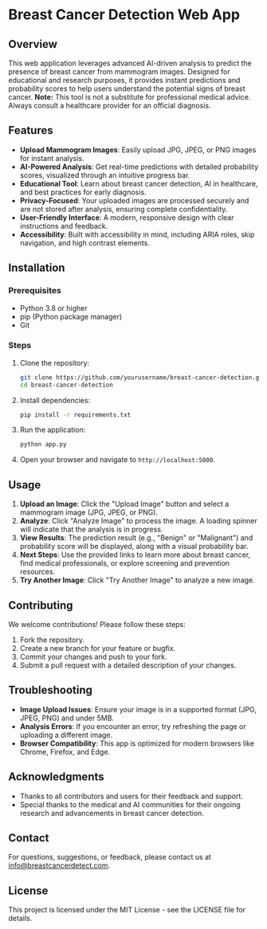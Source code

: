 # Breast Cancer Detection Web App

## Overview
This web application leverages advanced AI-driven analysis to predict the presence of breast cancer from mammogram images. Designed for educational and research purposes, it provides instant predictions and probability scores to help users understand the potential signs of breast cancer. **Note:** This tool is not a substitute for professional medical advice. Always consult a healthcare provider for an official diagnosis.

## Features
- **Upload Mammogram Images**: Easily upload JPG, JPEG, or PNG images for instant analysis.
- **AI-Powered Analysis**: Get real-time predictions with detailed probability scores, visualized through an intuitive progress bar.
- **Educational Tool**: Learn about breast cancer detection, AI in healthcare, and best practices for early diagnosis.
- **Privacy-Focused**: Your uploaded images are processed securely and are not stored after analysis, ensuring complete confidentiality.
- **User-Friendly Interface**: A modern, responsive design with clear instructions and feedback.
- **Accessibility**: Built with accessibility in mind, including ARIA roles, skip navigation, and high contrast elements.

## Installation
### Prerequisites
- Python 3.8 or higher
- pip (Python package manager)
- Git

### Steps
1. Clone the repository:
   ```bash
   git clone https://github.com/yourusername/breast-cancer-detection.git
   cd breast-cancer-detection
   ```
2. Install dependencies:
   ```bash
   pip install -r requirements.txt
   ```
3. Run the application:
   ```bash
   python app.py
   ```
4. Open your browser and navigate to `http://localhost:5000`.

## Usage
1. **Upload an Image**: Click the "Upload Image" button and select a mammogram image (JPG, JPEG, or PNG).
2. **Analyze**: Click "Analyze Image" to process the image. A loading spinner will indicate that the analysis is in progress.
3. **View Results**: The prediction result (e.g., "Benign" or "Malignant") and probability score will be displayed, along with a visual probability bar.
4. **Next Steps**: Use the provided links to learn more about breast cancer, find medical professionals, or explore screening and prevention resources.
5. **Try Another Image**: Click "Try Another Image" to analyze a new image.

## Contributing
We welcome contributions! Please follow these steps:
1. Fork the repository.
2. Create a new branch for your feature or bugfix.
3. Commit your changes and push to your fork.
4. Submit a pull request with a detailed description of your changes.

## Troubleshooting
- **Image Upload Issues**: Ensure your image is in a supported format (JPG, JPEG, PNG) and under 5MB.
- **Analysis Errors**: If you encounter an error, try refreshing the page or uploading a different image.
- **Browser Compatibility**: This app is optimized for modern browsers like Chrome, Firefox, and Edge.

## Acknowledgments
- Thanks to all contributors and users for their feedback and support.
- Special thanks to the medical and AI communities for their ongoing research and advancements in breast cancer detection.

## Contact
For questions, suggestions, or feedback, please contact us at [info@breastcancerdetect.com](mailto:info@breastcancerdetect.com).

## License
This project is licensed under the MIT License - see the LICENSE file for details.
